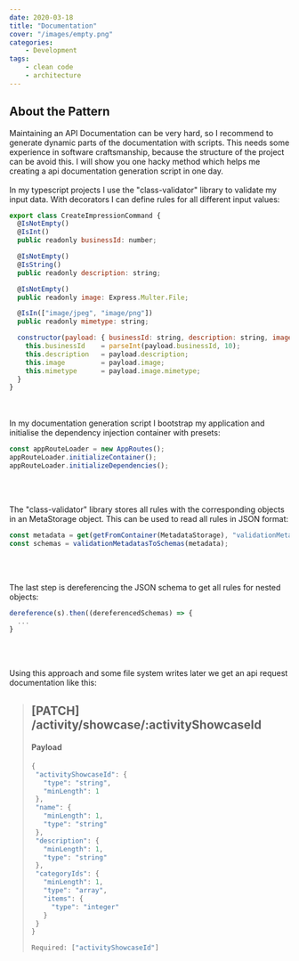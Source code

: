```yaml
---
date: 2020-03-18
title: "Documentation"
cover: "/images/empty.png"
categories:
    - Development
tags:
    - clean code
    - architecture
---
```


## About the Pattern

Maintaining an API Documentation can be very hard, so I recommend to generate dynamic parts of the documentation with scripts. This needs some experience in software craftsmanship, because the structure of the project can be avoid this. I will show you one hacky method which helps me creating a api documentation generation script in one day.
<br></br>
In my typescript projects I use the "class-validator" library to validate my input data. With decorators I can define rules for all different input values:

```javascript
export class CreateImpressionCommand {
  @IsNotEmpty()
  @IsInt()
  public readonly businessId: number;

  @IsNotEmpty()
  @IsString()
  public readonly description: string;

  @IsNotEmpty()
  public readonly image: Express.Multer.File;

  @IsIn(["image/jpeg", "image/png"])
  public readonly mimetype: string;

  constructor(payload: { businessId: string, description: string, image: Express.Multer.File }) {
    this.businessId    = parseInt(payload.businessId, 10);
    this.description   = payload.description;
    this.image         = payload.image;
    this.mimetype      = payload.image.mimetype;
  }
}

```
<br></br>
In my documentation generation script I bootstrap my application and initialise the dependency injection container with presets:

```javascript
const appRouteLoader = new AppRoutes();
appRouteLoader.initializeContainer();
appRouteLoader.initializeDependencies();
```
<br></br>

The "class-validator" library stores all rules with the corresponding objects in an MetaStorage object. This can be used to read all rules in JSON format:

```javascript
const metadata = get(getFromContainer(MetadataStorage), "validationMetadatas");
const schemas = validationMetadatasToSchemas(metadata);
```
<br></br>

The last step is dereferencing the JSON schema to get all rules for nested objects:

```javascript
dereference(s).then((dereferencedSchemas) => {
  ...
}
```
<br></br>

Using this approach and some file system writes later we get an api request documentation like this:

>## [PATCH] /activity/showcase/:activityShowcaseId
>#### Payload
>```javascript
>{
>  "activityShowcaseId": {
>    "type": "string",
>    "minLength": 1
>  },
>  "name": {
>    "minLength": 1,
>    "type": "string"
>  },
>  "description": {
>    "minLength": 1,
>    "type": "string"
>  },
>  "categoryIds": {
>    "minLength": 1,
>    "type": "array",
>    "items": {
>      "type": "integer"
>    }
>  }
>}
>
>Required: ["activityShowcaseId"]
>```
